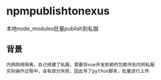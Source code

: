 # npmpublishtonexus
本地node_modules批量publish到私服

## 背景
```
内网网络隔离，自己搭建了私服，需要将vue开发依赖的包都传到内网私服
实际操作过程中，会有部分失败，因此写了python脚本，批量进行上传
```
